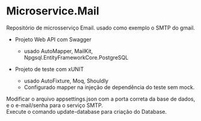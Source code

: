 # Microservice.Mail
Repositório de microsserviço Email. usado como exemplo o SMTP do gmail.

* Projeto Web API com Swagger
   * usado AutoMapper, MailKit, Npgsql.EntityFrameworkCore.PostgreSQL

* Projeto de teste com xUNIT
   * usado AutoFixture, Moq, Shouldly
   * Configurado mapper na injeção de dependência do teste sem mock.

Modificar o arquivo appsettings.json com a porta correta da base de dados, e o e-mail/senha para o serviço SMTP.  
Execute o comando update-database para criação do Database.
